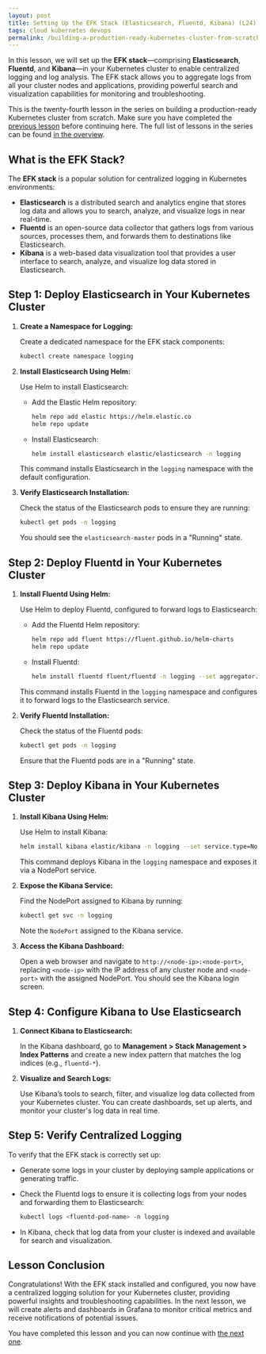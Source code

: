 ```yaml
---
layout: post
title: Setting Up the EFK Stack (Elasticsearch, Fluentd, Kibana) (L24)
tags: cloud kubernetes devops
permalink: /building-a-production-ready-kubernetes-cluster-from-scratch/lesson-24
---
```


In this lesson, we will set up the **EFK stack**—comprising **Elasticsearch**,
**Fluentd**, and **Kibana**—in your Kubernetes cluster to enable centralized
logging and log analysis. The EFK stack allows you to aggregate logs from all
your cluster nodes and applications, providing powerful search and visualization
capabilities for monitoring and troubleshooting.

This is the twenty-fourth lesson in the series on building a production-ready
Kubernetes cluster from scratch. Make sure you have completed the
[previous lesson](/building-a-production-ready-kubernetes-cluster-from-scratch/lesson-23)
before continuing here. The full list of lessons in the series can be found
[in the overview](/building-a-production-ready-kubernetes-cluster-from-scratch).

## What is the EFK Stack?

The **EFK stack** is a popular solution for centralized logging in Kubernetes
environments:

- **Elasticsearch** is a distributed search and analytics engine that stores log
  data and allows you to search, analyze, and visualize logs in near real-time.
- **Fluentd** is an open-source data collector that gathers logs from various
  sources, processes them, and forwards them to destinations like Elasticsearch.
- **Kibana** is a web-based data visualization tool that provides a user
  interface to search, analyze, and visualize log data stored in Elasticsearch.

## Step 1: Deploy Elasticsearch in Your Kubernetes Cluster

1. **Create a Namespace for Logging:**

   Create a dedicated namespace for the EFK stack components:

   ```bash
   kubectl create namespace logging
   ```

2. **Install Elasticsearch Using Helm:**

   Use Helm to install Elasticsearch:

   - Add the Elastic Helm repository:

     ```bash
     helm repo add elastic https://helm.elastic.co
     helm repo update
     ```

   - Install Elasticsearch:

     ```bash
     helm install elasticsearch elastic/elasticsearch -n logging
     ```

   This command installs Elasticsearch in the `logging` namespace with the
   default configuration.

3. **Verify Elasticsearch Installation:**

   Check the status of the Elasticsearch pods to ensure they are running:

   ```bash
   kubectl get pods -n logging
   ```

   You should see the `elasticsearch-master` pods in a "Running" state.

## Step 2: Deploy Fluentd in Your Kubernetes Cluster

1. **Install Fluentd Using Helm:**

   Use Helm to deploy Fluentd, configured to forward logs to Elasticsearch:

   - Add the Fluentd Helm repository:

     ```bash
     helm repo add fluent https://fluent.github.io/helm-charts
     helm repo update
     ```

   - Install Fluentd:

     ```bash
     helm install fluentd fluent/fluentd -n logging --set aggregator.enabled=true --set backend.type=es --set backend.es.host=elasticsearch-master.logging.svc.cluster.local
     ```

   This command installs Fluentd in the `logging` namespace and configures it to
   forward logs to the Elasticsearch service.

2. **Verify Fluentd Installation:**

   Check the status of the Fluentd pods:

   ```bash
   kubectl get pods -n logging
   ```

   Ensure that the Fluentd pods are in a "Running" state.

## Step 3: Deploy Kibana in Your Kubernetes Cluster

1. **Install Kibana Using Helm:**

   Use Helm to install Kibana:

   ```bash
   helm install kibana elastic/kibana -n logging --set service.type=NodePort
   ```

   This command deploys Kibana in the `logging` namespace and exposes it via a
   NodePort service.

2. **Expose the Kibana Service:**

   Find the NodePort assigned to Kibana by running:

   ```bash
   kubectl get svc -n logging
   ```

   Note the `NodePort` assigned to the Kibana service.

3. **Access the Kibana Dashboard:**

   Open a web browser and navigate to `http://<node-ip>:<node-port>`, replacing
   `<node-ip>` with the IP address of any cluster node and `<node-port>` with
   the assigned NodePort. You should see the Kibana login screen.

## Step 4: Configure Kibana to Use Elasticsearch

1. **Connect Kibana to Elasticsearch:**

   In the Kibana dashboard, go to **Management > Stack Management > Index
   Patterns** and create a new index pattern that matches the log indices (e.g.,
   `fluentd-*`).

2. **Visualize and Search Logs:**

   Use Kibana’s tools to search, filter, and visualize log data collected from
   your Kubernetes cluster. You can create dashboards, set up alerts, and
   monitor your cluster's log data in real time.

## Step 5: Verify Centralized Logging

To verify that the EFK stack is correctly set up:

- Generate some logs in your cluster by deploying sample applications or
  generating traffic.
- Check the Fluentd logs to ensure it is collecting logs from your nodes and
  forwarding them to Elasticsearch:

  ```bash
  kubectl logs <fluentd-pod-name> -n logging
  ```

- In Kibana, check that log data from your cluster is indexed and available for
  search and visualization.

## Lesson Conclusion

Congratulations! With the EFK stack installed and configured, you now have a
centralized logging solution for your Kubernetes cluster, providing powerful
insights and troubleshooting capabilities. In the next lesson, we will create
alerts and dashboards in Grafana to monitor critical metrics and receive
notifications of potential issues.

You have completed this lesson and you can now continue with
[the next one](/building-a-production-ready-kubernetes-cluster-from-scratch/lesson-25).
